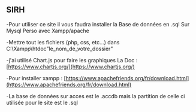 ## SIRH

 -Pour utiliser ce site il vous faudra installer la Base de données en .sql Sur Mysql Perso avec Xampp/apache

 -Mettre tout les fichiers (php, css, etc...) dans C:\Xampp\htdoc\"le_nom_de_votre_dossier"

 -j'ai utilisé Chart.js pour faire les graphiques La Doc : [https://www.chartjs.org/](https://www.chartjs.org/)

 -Pour installer xampp : [https://www.apachefriends.org/fr/download.html](https://www.apachefriends.org/fr/download.html)

 -La base de données sur acces est le .accdb mais la partition de celle ci utilisée pour le site est le .sql 


